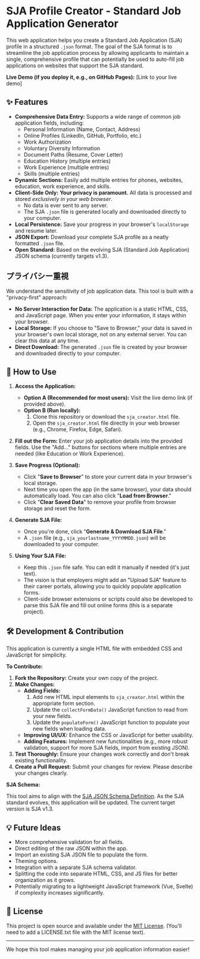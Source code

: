 # SJA Profile Creator - Standard Job Application Generator

This web application helps you create a Standard Job Application (SJA) profile in a structured `.json` format. The goal of the SJA format is to streamline the job application process by allowing applicants to maintain a single, comprehensive profile that can potentially be used to auto-fill job applications on websites that support the SJA standard.

**Live Demo (if you deploy it, e.g., on GitHub Pages):** [Link to your live demo]

## ✨ Features

*   **Comprehensive Data Entry:** Supports a wide range of common job application fields, including:
    *   Personal Information (Name, Contact, Address)
    *   Online Profiles (LinkedIn, GitHub, Portfolio, etc.)
    *   Work Authorization
    *   Voluntary Diversity Information
    *   Document Paths (Resume, Cover Letter)
    *   Education History (multiple entries)
    *   Work Experience (multiple entries)
    *   Skills (multiple entries)
*   **Dynamic Sections:** Easily add multiple entries for phones, websites, education, work experience, and skills.
*   **Client-Side Only:** **Your privacy is paramount.** All data is processed and stored *exclusively in your web browser*.
    *   No data is ever sent to any server.
    *   The SJA `.json` file is generated locally and downloaded directly to your computer.
*   **Local Persistence:** Save your progress in your browser's `localStorage` and resume later.
*   **JSON Export:** Download your complete SJA profile as a neatly formatted `.json` file.
*   **Open Standard:** Based on the evolving SJA (Standard Job Application) JSON schema (currently targets v1.3).

## プライバシー重視

We understand the sensitivity of job application data. This tool is built with a "privacy-first" approach:

*   **No Server Interaction for Data:** The application is a static HTML, CSS, and JavaScript page. When you enter your information, it stays within your browser.
*   **Local Storage:** If you choose to "Save to Browser," your data is saved in your browser's own local storage, not on any external server. You can clear this data at any time.
*   **Direct Download:** The generated `.json` file is created by your browser and downloaded directly to your computer.

## 🚀 How to Use

1.  **Access the Application:**
    *   **Option A (Recommended for most users):** Visit the live demo link (if provided above).
    *   **Option B (Run locally):**
        1.  Clone this repository or download the `sja_creator.html` file.
        2.  Open the `sja_creator.html` file directly in your web browser (e.g., Chrome, Firefox, Edge, Safari).

2.  **Fill out the Form:** Enter your job application details into the provided fields. Use the "Add..." buttons for sections where multiple entries are needed (like Education or Work Experience).

3.  **Save Progress (Optional):**
    *   Click "**Save to Browser**" to store your current data in your browser's local storage.
    *   Next time you open the app (in the same browser), your data should automatically load. You can also click "**Load from Browser**."
    *   Click "**Clear Saved Data**" to remove your profile from browser storage and reset the form.

4.  **Generate SJA File:**
    *   Once you're done, click "**Generate & Download SJA File**."
    *   A `.json` file (e.g., `sja_yourlastname_YYYYMMDD.json`) will be downloaded to your computer.

5.  **Using Your SJA File:**
    *   Keep this `.json` file safe. You can edit it manually if needed (it's just text).
    *   The vision is that employers might add an "Upload SJA" feature to their career portals, allowing you to quickly populate application forms.
    *   Client-side browser extensions or scripts could also be developed to parse this SJA file and fill out online forms (this is a separate project).

## 🛠️ Development & Contribution

This application is currently a single HTML file with embedded CSS and JavaScript for simplicity.

**To Contribute:**

1.  **Fork the Repository:** Create your own copy of the project.
2.  **Make Changes:**
    *   **Adding Fields:**
        1.  Add new HTML input elements to `sja_creator.html` within the appropriate form section.
        2.  Update the `collectFormData()` JavaScript function to read from your new fields.
        3.  Update the `populateForm()` JavaScript function to populate your new fields when loading data.
    *   **Improving UI/UX:** Enhance the CSS or JavaScript for better usability.
    *   **Adding Features:** Implement new functionalities (e.g., more robust validation, support for more SJA fields, import from existing JSON).
3.  **Test Thoroughly:** Ensure your changes work correctly and don't break existing functionality.
4.  **Create a Pull Request:** Submit your changes for review. Please describe your changes clearly.

**SJA Schema:**

This tool aims to align with the [SJA JSON Schema Definition](link-to-your-sja-schema-definition-if-you-host-it-separately-or-describe-it-in-another-md-file). As the SJA standard evolves, this application will be updated. The current target version is SJA v1.3.

## 💡 Future Ideas

*   More comprehensive validation for all fields.
*   Direct editing of the raw JSON within the app.
*   Import an existing SJA JSON file to populate the form.
*   Theming options.
*   Integration with a separate SJA schema validator.
*   Splitting the code into separate HTML, CSS, and JS files for better organization as it grows.
*   Potentially migrating to a lightweight JavaScript framework (Vue, Svelte) if complexity increases significantly.

## 📄 License

This project is open source and available under the [MIT License](LICENSE.txt). (You'll need to add a LICENSE.txt file with the MIT license text).

---

We hope this tool makes managing your job application information easier!